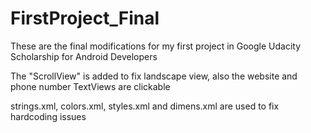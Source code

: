 # FirstProject_Final

These are the final modifications for my first project in Google Udacity Scholarship for Android Developers

The "ScrollView" is added to fix landscape view, also the website and phone number TextViews are clickable

strings.xml, colors.xml, styles.xml and dimens.xml are used to fix hardcoding issues

